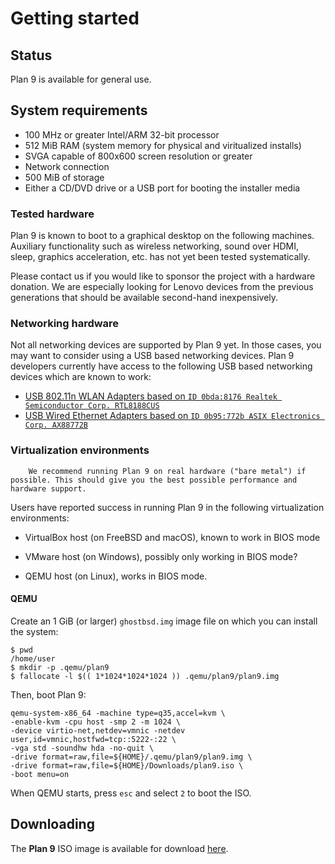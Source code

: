 # Getting started

## Status

Plan 9 is available for general use. 

## System requirements

* 100 MHz or greater Intel/ARM 32-bit processor
* 512 MiB RAM (system memory for physical and viritualized installs)
* SVGA capable of 800x600 screen resolution or greater
* Network connection
* 500 MiB of storage
* Either a CD/DVD drive or a USB port for booting the installer media


### Tested hardware

Plan 9 is known to boot to a graphical desktop on the following machines. Auxiliary functionality such as wireless networking, sound over HDMI, sleep, graphics acceleration, etc. has not yet been tested systematically.

Please contact us if you would like to sponsor the project with a hardware donation. We are especially looking for Lenovo devices from the previous generations that should be available second-hand inexpensively.


### Networking hardware

Not all networking devices are supported by Plan 9 yet. In those cases, you may want to consider using a USB based networking devices. Plan 9 developers currently have access to the following USB based networking devices which are known to work:

* [USB 802.11n WLAN Adapters based on `ID 0bda:8176 Realtek Semiconductor Corp. RTL8188CUS`](https://vermaden.wordpress.com/2020/10/30/realtek-usb-wifi-review/)
* [USB Wired Ethernet Adapters based on `ID 0b95:772b ASIX Electronics Corp. AX88772B`](https://www.freebsd.org/cgi/man.cgi?query=axe)

### Virtualization environments

``` .. note::
    We recommend running Plan 9 on real hardware ("bare metal") if possible. This should give you the best possible performance and hardware support.
```

Users have reported success in running Plan 9 in the following virtualization environments:

* VirtualBox host (on FreeBSD and macOS), known to work in BIOS mode

* VMware host (on Windows), possibly only working in BIOS mode?

* QEMU host (on Linux), works in BIOS mode.


#### QEMU

Create an 1 GiB (or larger) `ghostbsd.img` image file on which you can install the system:

```
$ pwd
/home/user
$ mkdir -p .qemu/plan9
$ fallocate -l $(( 1*1024*1024*1024 )) .qemu/plan9/plan9.img
```

Then, boot Plan 9:

```
qemu-system-x86_64 -machine type=q35,accel=kvm \
-enable-kvm -cpu host -smp 2 -m 1024 \
-device virtio-net,netdev=vmnic -netdev user,id=vmnic,hostfwd=tcp::5222-:22 \
-vga std -soundhw hda -no-quit \
-drive format=raw,file=${HOME}/.qemu/plan9/plan9.img \
-drive format=raw,file=${HOME}/Downloads/plan9.iso \
-boot menu=on
```

When QEMU starts, press `esc` and select `2` to boot the ISO.





## Downloading

The **Plan 9** ISO image is available for download [here](http://ghostbsd.org/download).

